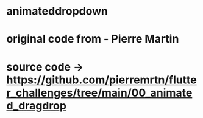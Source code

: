 # animateddropdown

# original code from - Pierre Martin
# source code -> https://github.com/pierremrtn/flutter_challenges/tree/main/00_animated_dragdrop
